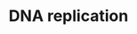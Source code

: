 ---
annotations:
- type: Pathway Ontology
  value: DNA replication pathway
authors:
- Kdahlquist
- MaintBot
- D.Koren
- Thomas
- Christine Chichester
- Egonw
- Khanspers
- Eweitz
description: 'DNA replication, the basis for biological inheritance, is a fundamental
  process occurring in all living organisms to copy their DNA. This process is "replication"
  in that each strand of the original double-stranded DNA molecule serves as template
  for the reproduction of the complementary strand. Hence, following DNA replication,
  two identical DNA molecules have been produced from a single double-stranded DNA
  molecule. Cellular proofreading and error-checking mechanisms ensure near perfect
  fidelity for DNA replication.  Source: [wikipedia:DNA_replication|Wikipedia]  Based
  on www.genomeknowledge.org'
last-edited: 2021-05-20
organisms:
- Saccharomyces cerevisiae
redirect_from:
- /index.php/Pathway:WP13
- /instance/WP13
schema-jsonld:
- '@context': https://schema.org/
  '@id': https://wikipathways.github.io/pathways/WP13.html
  '@type': Dataset
  creator:
    '@type': Organization
    name: WikiPathways
  description: 'DNA replication, the basis for biological inheritance, is a fundamental
    process occurring in all living organisms to copy their DNA. This process is "replication"
    in that each strand of the original double-stranded DNA molecule serves as template
    for the reproduction of the complementary strand. Hence, following DNA replication,
    two identical DNA molecules have been produced from a single double-stranded DNA
    molecule. Cellular proofreading and error-checking mechanisms ensure near perfect
    fidelity for DNA replication.  Source: [wikipedia:DNA_replication|Wikipedia]  Based
    on www.genomeknowledge.org'
  keywords:
  - POLD3
  - ORC6L
  - ATP
  - PRI1
  - GTP
  - MCM10
  - PRI2
  - CDC47
  - CDC46
  - RFA1
  - CDC7
  - ADP
  - RFA2
  - RPA3
  - CDC2
  - RFC4
  - ORC3L
  - HYS2
  - ASK
  - ORC4L
  - ORC5L
  - UBI4
  - dGTP
  - RPL40A
  - CDC6
  - POL30
  - POL2
  - MCM2
  - RFC5
  - RFC1
  - DPB2
  - dATP
  - CDC54
  - POL1
  - ORC2
  - CDT1
  - CDK2
  - RPA4
  - MCM6
  - GMNN
  - CDC45
  - MCM3
  - dCTP
  - POLD4
  - RFC3
  - ORC1L
  - POL12
  - RFC2
  license: CC0
  name: DNA replication
seo: CreativeWork
title: DNA replication
wpid: WP13
---
